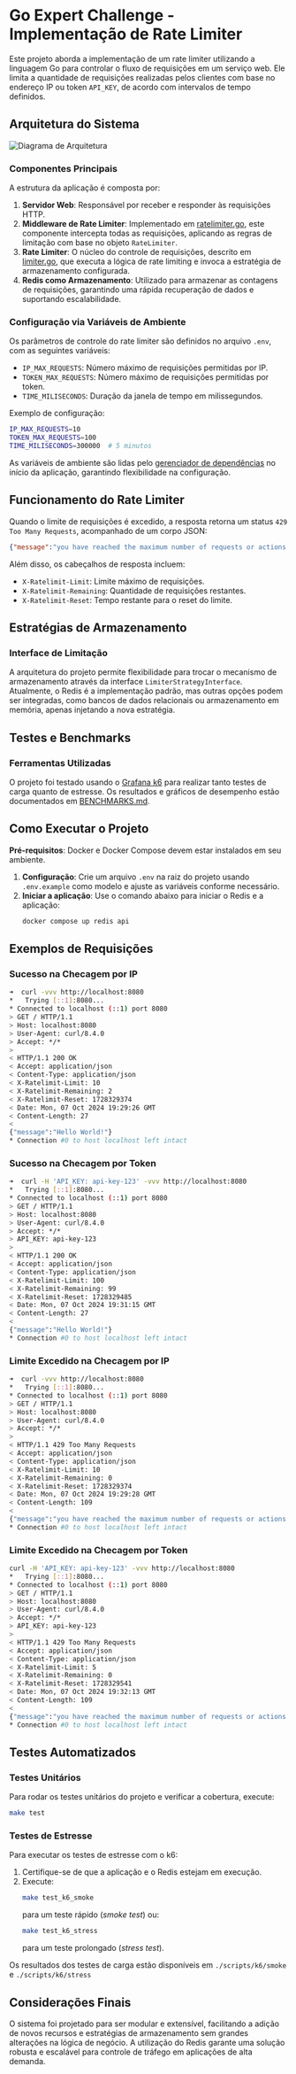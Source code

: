 
# Go Expert Challenge - Implementação de Rate Limiter

Este projeto aborda a implementação de um rate limiter utilizando a linguagem Go para controlar o fluxo de requisições em um serviço web. Ele limita a quantidade de requisições realizadas pelos clientes com base no endereço IP ou token `API_KEY`, de acordo com intervalos de tempo definidos.

## Arquitetura do Sistema

![Diagrama de Arquitetura](./docs/diagram/diagram.png)

### Componentes Principais

A estrutura da aplicação é composta por:

1. **Servidor Web**: Responsável por receber e responder às requisições HTTP.
2. **Middleware de Rate Limiter**: Implementado em [ratelimiter.go](internal/infra/web/middlewares/ratelimiter.go), este componente intercepta todas as requisições, aplicando as regras de limitação com base no objeto `RateLimiter`.
3. **Rate Limiter**: O núcleo do controle de requisições, descrito em [limiter.go](internal/pkg/ratelimiter/limiter.go), que executa a lógica de rate limiting e invoca a estratégia de armazenamento configurada.
4. **Redis como Armazenamento**: Utilizado para armazenar as contagens de requisições, garantindo uma rápida recuperação de dados e suportando escalabilidade.

### Configuração via Variáveis de Ambiente

Os parâmetros de controle do rate limiter são definidos no arquivo `.env`, com as seguintes variáveis:

- `IP_MAX_REQUESTS`: Número máximo de requisições permitidas por IP.
- `TOKEN_MAX_REQUESTS`: Número máximo de requisições permitidas por token.
- `TIME_MILISECONDS`: Duração da janela de tempo em milissegundos.

Exemplo de configuração:
```sh
IP_MAX_REQUESTS=10
TOKEN_MAX_REQUESTS=100
TIME_MILISECONDS=300000  # 5 minutos
```

As variáveis de ambiente são lidas pelo [gerenciador de dependências](internal/pkg/dependencyinjector/injector.go) no início da aplicação, garantindo flexibilidade na configuração.

## Funcionamento do Rate Limiter

Quando o limite de requisições é excedido, a resposta retorna um status `429 Too Many Requests`, acompanhado de um corpo JSON:
```json
{"message":"you have reached the maximum number of requests or actions allowed within a certain time frame"}
```
Além disso, os cabeçalhos de resposta incluem:
- `X-Ratelimit-Limit`: Limite máximo de requisições.
- `X-Ratelimit-Remaining`: Quantidade de requisições restantes.
- `X-Ratelimit-Reset`: Tempo restante para o reset do limite.

## Estratégias de Armazenamento

### Interface de Limitação

A arquitetura do projeto permite flexibilidade para trocar o mecanismo de armazenamento através da interface `LimiterStrategyInterface`. Atualmente, o Redis é a implementação padrão, mas outras opções podem ser integradas, como bancos de dados relacionais ou armazenamento em memória, apenas injetando a nova estratégia.

## Testes e Benchmarks

### Ferramentas Utilizadas

O projeto foi testado usando o [Grafana k6](https://k6.io/) para realizar tanto testes de carga quanto de estresse. Os resultados e gráficos de desempenho estão documentados em [BENCHMARKS.md](./BENCHMARKS.md).

## Como Executar o Projeto

**Pré-requisitos**: Docker e Docker Compose devem estar instalados em seu ambiente.

1. **Configuração**: Crie um arquivo `.env` na raiz do projeto usando `.env.example` como modelo e ajuste as variáveis conforme necessário.
2. **Iniciar a aplicação**: Use o comando abaixo para iniciar o Redis e a aplicação:
   ```sh
   docker compose up redis api
   ```

## Exemplos de Requisições

### Sucesso na Checagem por IP
```sh
➜  curl -vvv http://localhost:8080
*   Trying [::1]:8080...
* Connected to localhost (::1) port 8080
> GET / HTTP/1.1
> Host: localhost:8080
> User-Agent: curl/8.4.0
> Accept: */*
> 
< HTTP/1.1 200 OK
< Accept: application/json
< Content-Type: application/json
< X-Ratelimit-Limit: 10
< X-Ratelimit-Remaining: 2
< X-Ratelimit-Reset: 1728329374
< Date: Mon, 07 Oct 2024 19:29:26 GMT
< Content-Length: 27
< 
{"message":"Hello World!"}
* Connection #0 to host localhost left intact
```

### Sucesso na Checagem por Token
```sh
➜  curl -H 'API_KEY: api-key-123' -vvv http://localhost:8080
*   Trying [::1]:8080...
* Connected to localhost (::1) port 8080
> GET / HTTP/1.1
> Host: localhost:8080
> User-Agent: curl/8.4.0
> Accept: */*
> API_KEY: api-key-123
> 
< HTTP/1.1 200 OK
< Accept: application/json
< Content-Type: application/json
< X-Ratelimit-Limit: 100
< X-Ratelimit-Remaining: 99
< X-Ratelimit-Reset: 1728329485
< Date: Mon, 07 Oct 2024 19:31:15 GMT
< Content-Length: 27
< 
{"message":"Hello World!"}
* Connection #0 to host localhost left intact
```

### Limite Excedido na Checagem por IP
```sh
➜  curl -vvv http://localhost:8080
*   Trying [::1]:8080...
* Connected to localhost (::1) port 8080
> GET / HTTP/1.1
> Host: localhost:8080
> User-Agent: curl/8.4.0
> Accept: */*
> 
< HTTP/1.1 429 Too Many Requests
< Accept: application/json
< Content-Type: application/json
< X-Ratelimit-Limit: 10
< X-Ratelimit-Remaining: 0
< X-Ratelimit-Reset: 1728329374
< Date: Mon, 07 Oct 2024 19:29:28 GMT
< Content-Length: 109
< 
{"message":"you have reached the maximum number of requests or actions allowed within a certain time frame"}
* Connection #0 to host localhost left intact
```

### Limite Excedido na Checagem por Token
```sh
curl -H 'API_KEY: api-key-123' -vvv http://localhost:8080
*   Trying [::1]:8080...
* Connected to localhost (::1) port 8080
> GET / HTTP/1.1
> Host: localhost:8080
> User-Agent: curl/8.4.0
> Accept: */*
> API_KEY: api-key-123
> 
< HTTP/1.1 429 Too Many Requests
< Accept: application/json
< Content-Type: application/json
< X-Ratelimit-Limit: 5
< X-Ratelimit-Remaining: 0
< X-Ratelimit-Reset: 1728329541
< Date: Mon, 07 Oct 2024 19:32:13 GMT
< Content-Length: 109
< 
{"message":"you have reached the maximum number of requests or actions allowed within a certain time frame"}
* Connection #0 to host localhost left intact
```

## Testes Automatizados

### Testes Unitários

Para rodar os testes unitários do projeto e verificar a cobertura, execute:
```sh
make test
```

### Testes de Estresse

Para executar os testes de estresse com o k6:
1. Certifique-se de que a aplicação e o Redis estejam em execução.
2. Execute:
   ```sh
   make test_k6_smoke
   ```
   para um teste rápido (_smoke test_) ou:
   ```sh
   make test_k6_stress
   ```
   para um teste prolongado (_stress test_).

Os resultados dos testes de carga estão disponíveis em `./scripts/k6/smoke` e `./scripts/k6/stress`

## Considerações Finais

O sistema foi projetado para ser modular e extensível, facilitando a adição de novos recursos e estratégias de armazenamento sem grandes alterações na lógica de negócio. A utilização do Redis garante uma solução robusta e escalável para controle de tráfego em aplicações de alta demanda.